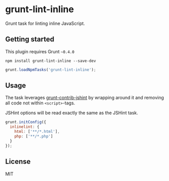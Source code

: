 # grunt-lint-inline

Grunt task for linting inline JavaScript.

## Getting started

This plugin requires Grunt `~0.4.0`

```
npm install grunt-lint-inline --save-dev
```

```javascript
grunt.loadNpmTasks('grunt-lint-inline');
```

## Usage

The task leverages [grunt-contrib-jshint][1] by wrapping around it and removing
all code not within `<script>`-tags.

JSHint options will be read exactly the same as the JSHint task.

```javascript
grunt.initConfig({
  inlinelint: {
    html: ['**/*.html'],
    php: ['**/*.php']
  }
});
```

## License

MIT

[1]: https://github.com/gruntjs/grunt-contrib-jshint

